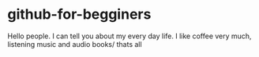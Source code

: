 # github-for-begginers
Hello people. I can tell you about my every day life. I like coffee very much, listening music and audio books/ thats all

